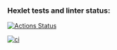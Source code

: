 ### Hexlet tests and linter status:
[![Actions Status](https://github.com/Alexander951/devops-for-programmers-project-74/actions/workflows/hexlet-check.yml/badge.svg)](https://github.com/Alexander951/devops-for-programmers-project-74/actions)

[![ci](https://github.com/Alexander951/devops-for-programmers-project-74/actions/workflows/push.yml/badge.svg?branch=main)](https://github.com/Alexander951/devops-for-programmers-project-74/actions/workflows/push.yml)
